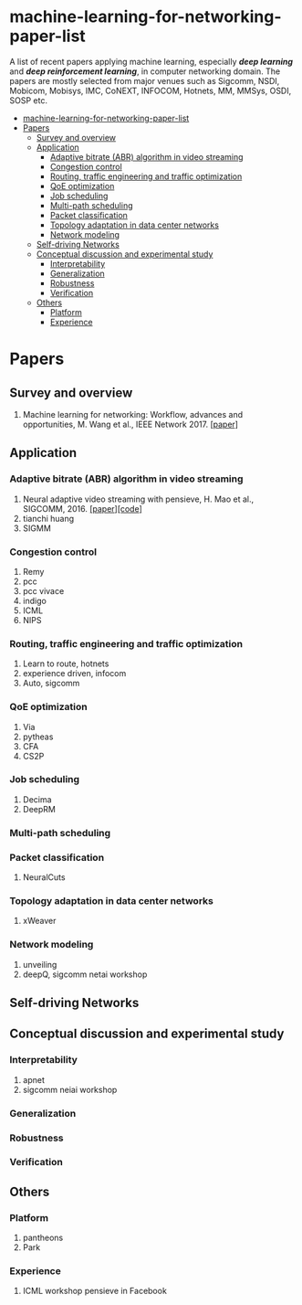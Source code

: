 # machine-learning-for-networking-paper-list
A list of recent papers applying machine learning, especially ***deep learning*** and ***deep reinforcement learning***, in computer networking domain. The papers are mostly selected from major venues such as Sigcomm, NSDI, Mobicom, Mobisys, IMC, CoNEXT, INFOCOM, Hotnets, MM, MMSys, OSDI, SOSP etc.

<!-- Literature of video streaming research published in major venues such as Sigcomm, NSDI, Mobicom, Mobisys, IMC, CoNEXT, INFOCOM, MM, MMSys, OSDI, SOSP etc. -->

<!-- | 左对齐 | 居中  | 右对齐 |
| :------------:|:---------------:|:-----:|
| col 3 is      | some wordy text | $1600 |
| col 2 is      | centered        |   $12 |
| zebra stripes | are neat        |    $1 | -->

- [machine-learning-for-networking-paper-list](#machine-learning-for-networking-paper-list)
- [Papers](#papers)
  - [Survey and overview](#survey-and-overview)
  - [Application](#application)
    - [Adaptive bitrate (ABR) algorithm in video streaming](#adaptive-bitrate-abr-algorithm-in-video-streaming)
    - [Congestion control](#congestion-control)
    - [Routing, traffic engineering and traffic optimization](#routing-traffic-engineering-and-traffic-optimization)
    - [QoE optimization](#qoe-optimization)
    - [Job scheduling](#job-scheduling)
    - [Multi-path scheduling](#multi-path-scheduling)
    - [Packet classification](#packet-classification)
    - [Topology adaptation in data center networks](#topology-adaptation-in-data-center-networks)
    - [Network modeling](#network-modeling)
  - [Self-driving Networks](#self-driving-networks)
  - [Conceptual discussion and experimental study](#conceptual-discussion-and-experimental-study)
    - [Interpretability](#interpretability)
    - [Generalization](#generalization)
    - [Robustness](#robustness)
    - [Verification](#verification)
  - [Others](#others)
    - [Platform](#platform)
    - [Experience](#experience)

# Papers

## Survey and overview
1. Machine learning for networking: Workflow, advances and opportunities, M. Wang et al., IEEE Network 2017. [[paper]](https://ieeexplore.ieee.org/abstract/document/8121867 "machine learning for networking")


## Application

### Adaptive bitrate (ABR) algorithm in video streaming
1. Neural adaptive video streaming with pensieve, H. Mao et al., SIGCOMM, 2016. [[paper]](https://dl.acm.org/authorize.cfm?key=N33908 "Pensieve")[[code]](https://github.com/hongzimao/pensieve "Pensieve code")
2. tianchi huang
3. SIGMM

### Congestion control
1. Remy
2. pcc
3. pcc vivace
4. indigo
5. ICML
6. NIPS

### Routing, traffic engineering and traffic optimization
1. Learn to route, hotnets
2. experience driven, infocom
3. Auto, sigcomm

### QoE optimization
1. Via
2. pytheas
3. CFA
4. CS2P

### Job scheduling
1. Decima
2. DeepRM

### Multi-path scheduling

### Packet classification
1. NeuralCuts


### Topology adaptation in data center networks
1. xWeaver
   

### Network modeling
1. unveiling
2. deepQ, sigcomm netai workshop

## Self-driving Networks

## Conceptual discussion and experimental study

### Interpretability
1. apnet
2. sigcomm neiai workshop

### Generalization

### Robustness

### Verification

## Others

### Platform
1. pantheons
2. Park

### Experience
1. ICML workshop pensieve in Facebook

<!-- # Conference and Journal -->